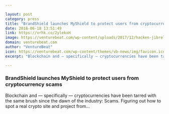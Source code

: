 ```yaml
---

layout: post
category: press
title: "BrandShield launches MyShield to protect users from cryptocurrency scams"
date: 2018-06-18 13:51:49
link: https://vrhk.co/2ylekxH
image: https://venturebeat.com/wp-content/uploads/2017/12/hacken-jibrel-ico-phishing-scam.jpg?fit=1000%2C656&strip=all
domain: venturebeat.com
author: "VentureBeat"
icon: https://venturebeat.com/wp-content/themes/vb-news/img/favicon.ico
excerpt: "Blockchain and — specifically — cryptocurrencies have been tarred with the same brush since the dawn of the industry: Scams. Figuring out how to spot a real crypto site and project from…"

---
```


### BrandShield launches MyShield to protect users from cryptocurrency scams

Blockchain and — specifically — cryptocurrencies have been tarred with the same brush since the dawn of the industry: Scams. Figuring out how to spot a real crypto site and project from…